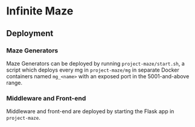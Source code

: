 # Infinite Maze

## Deployment

### Maze Generators

Maze Generators can be deployed by running `project-maze/start.sh`, a script which deploys every mg in `project-maze/mg` in separate Docker containers named `mg_<name>` with an exposed port in the 5001-and-above range.

### Middleware and Front-end

Middleware and front-end are deployed by starting the Flask app in `project-maze`.
